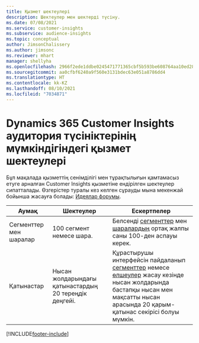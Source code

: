 ```yaml
---
title: Қызмет шектеулері
description: Шектеулер мен шектерді түсіну.
ms.date: 07/08/2021
ms.service: customer-insights
ms.subservice: audience-insights
ms.topic: conceptual
author: JimsonChalissery
ms.author: jimsonc
ms.reviewer: mhart
manager: shellyha
ms.openlocfilehash: 2966f2ede1ddbe0245471771365cbf5b593be608764aa10ed28d962c52bb8067
ms.sourcegitcommit: aa0cfbf6240a9f560e3131bdec63e051a8786dd4
ms.translationtype: HT
ms.contentlocale: kk-KZ
ms.lasthandoff: 08/10/2021
ms.locfileid: "7034871"
---
```

# <a name="service-limits-in-dynamics-365-customer-insights-audience-insights-capability"></a>Dynamics 365 Customer Insights аудитория түсініктерінің мүмкіндігіндегі қызмет шектеулері

Бұл мақалада қызметтің сенімділігі мен тұрақтылығын қамтамасыз етуге арналған Customer Insights қызметіне ендірілген шектеулер сипатталады. Өзгерістер туралы кез келген сұрауды мына мекенжай бойынша жасауға болады: [Идеялар форумы](https://go.microsoft.com/fwlink/?linkid=2074172). 
 
| Аумақ  | Шектеулер  | Ескертпелер |
|-------------|---------------------------------------------------------------------|---------------------------------------------------------------------|
| Сегменттер мен шаралар | 100 сегмент немесе шара. | Белсенді [сегменттер](segments.md) мен [шаралардың](measures.md) ортақ жалпы саны 100-ден аспауы керек.  |
| Қатынастар | Нысан жолдарындағы қатынастардың 20 тереңдік деңгейі. | Құрастырушы интерфейсін пайдаланып [сегменттер](segments.md) немесе [өлшеулер](measures.md) жасау кезінде нысан жолдарында бастапқы нысан мен мақсатты нысан арасында 20 қарым-қатынас секірісі болуы мүмкін.  |


[!INCLUDE[footer-include](../includes/footer-banner.md)]